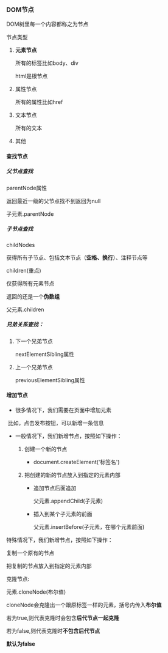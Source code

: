### DOM节点

DOM树里每一个内容都称之为节点

节点类型

1. **元素节点**

   所有的标签比如body、div

   html是根节点

2. 属性节点

   所有的属性比如href

3. 文本节点

   所有的文本

4. 其他

#### 查找节点

##### 父节点查找

parentNode属性

返回最近一级的父节点找不到返回为null

子元素.parentNode

##### 子节点查找

childNodes

获得所有子节点、包括文本节点（**空格、换行**）、注释节点等

children(重点)

仅获得所有元素节点

返回的还是一个**伪数组**

父元素.children

##### 兄弟关系查找：

1. 下一个兄弟节点

   nextElementSibling属性

2. 上一个兄弟节点

   previousElementSibling属性

#### 增加节点

- 很多情况下，我们需要在页面中增加元素

​			比如，点击发布按钮，可以新增一条信息

- 一般情况下，我们新增节点，按照如下操作：

  1. 创建一个新的节点

     - document.createElement('标签名')

  2. 把创建的新的节点放入到指定的元素内部

     - 追加节点后面追加

       父元素.appendChild(子元素)

     - 插入到某个子元素的前面

       父元素.insertBefore(子元素，在哪个元素前面)


特殊情况下，我们新增节点，按照如下操作：

复制一个原有的节点

把复制的节点放入到指定的元素内部

克隆节点:

元素.cloneNode(布尔值)

cloneNode会克隆出一个跟原标签一样的元素，括号内传入**布尔值**

若为true,则代表克隆时会包含**后代节点一起克隆**

若为false,则代表克隆时**不包含后代节点**

**默认为false**
